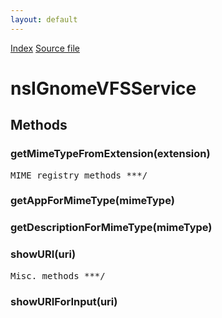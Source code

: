 ```yaml
---
layout: default
---
```

<div id='links'><a href="../index.html">Index</a>
<a href="http://dxr.mozilla.org/mozilla-central/source/xpcom/system/nsIGnomeVFSService.idl">Source file</a>
</div>

# nsIGnomeVFSService #

## Methods ##

### getMimeTypeFromExtension(extension) ###
<pre>MIME registry methods ***/  
</pre>
### getAppForMimeType(mimeType) ###

### getDescriptionForMimeType(mimeType) ###

### showURI(uri) ###
<pre>Misc. methods ***/  
</pre>
### showURIForInput(uri) ###
